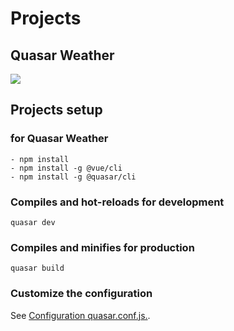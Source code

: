 # Projects
## Quasar Weather
![](q-weather.gif)


## Projects setup
### for Quasar Weather
```
- npm install
- npm install -g @vue/cli
- npm install -g @quasar/cli
```

### Compiles and hot-reloads for development
```
quasar dev
```

### Compiles and minifies for production
```
quasar build
```

### Customize the configuration
See [Configuration quasar.conf.js.](https://quasar.dev/quasar-cli/quasar-conf-js).
